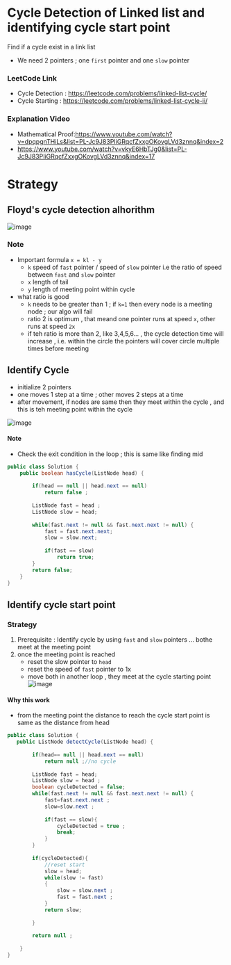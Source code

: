 # Cycle Detection of Linked list and identifying cycle start point 

Find if a cycle exist in a link list 
- We need 2 pointers  ; one `first` pointer and one `slow` pointer 



### LeetCode Link 
- Cycle Detection : https://leetcode.com/problems/linked-list-cycle/ 
- Cycle Starting : https://leetcode.com/problems/linked-list-cycle-ii/ 


### Explanation Video 
- Mathematical Proof:https://www.youtube.com/watch?v=dpqpgnTHiLs&list=PL-Jc9J83PIiGRqcfZxxgOKovgLVd3znnq&index=2
- https://www.youtube.com/watch?v=vkyE6HbTJg0&list=PL-Jc9J83PIiGRqcfZxxgOKovgLVd3znnq&index=17 

# Strategy
## Floyd's cycle detection alhorithm

![image](https://user-images.githubusercontent.com/8110582/167156031-59063eec-0484-4da3-a715-7d1269e5ba5e.png)

### Note 
-  Important formula `x = kl - y`
    - `k` speed of `fast` pointer / speed of `slow` pointer  i.e the ratio of speed between `fast` and `slow` pointer
    - `x` length of tail 
    - `y` length of meeting point within cycle  
-  what ratio is good 
   - `k` needs to be greater than 1 ; if `k=1` then every node is a meeting node ; our algo will fail 
   -  ratio 2 is optimum , that meand one pointer runs at speed `x`, other runs at speed `2x`
   -  if teh ratio is more than 2, like 3,4,5,6... , the cycle detection time will increase , i.e. within the circle the pointers will cover circle multiple times before meeting 

## Identify Cycle 
- initialize 2 pointers
- one moves 1 step at a time ; other moves 2 steps at a time 
- after movement, if nodes are same then they meet within the cycle , and this is teh meeting point within the cycle 

![image](https://user-images.githubusercontent.com/8110582/167167904-5e85879b-bade-4469-9ab2-f5f041dcc28b.png)


#### Note
- Check the exit condition in the loop ; this is same like finding mid

````java
public class Solution {
    public boolean hasCycle(ListNode head) {
        
        if(head == null || head.next == null)
            return false ;
        
        ListNode fast = head ;
        ListNode slow = head;
        
        while(fast.next != null && fast.next.next != null) {
            fast = fast.next.next;
            slow = slow.next;
            
            if(fast == slow)
                return true;    
        }
        return false;        
    }
}
````


## Identify cycle start  point 

### Strategy 
1. Prerequisite : Identify cycle by using `fast` and `slow` pointers ... bothe meet at the meeting point 
2. once the meeting point is reached
   - reset the slow pointer to `head`
   - reset the speed of `fast` pointer  to 1x
   - move both in another loop , they meet at the cycle starting point 
![image](https://user-images.githubusercontent.com/8110582/167168333-0a941e52-02ac-4435-b21a-9371431309c5.png)


#### Why this work
  - from the meeting point the distance to reach the cycle start point is same as the distance from head

````java
public class Solution {
   public ListNode detectCycle(ListNode head) {
        
        if(head== null || head.next == null) 
            return null ;//no cycle 
        
        ListNode fast = head;
        ListNode slow = head ;
        boolean cycleDetected = false;
        while(fast.next != null && fast.next.next != null) {
            fast=fast.next.next ;
            slow=slow.next ;
            
            if(fast == slow){
                cycleDetected = true ;
                break;
            }
        }
        
        if(cycleDetected){
            //reset start
            slow = head;
            while(slow != fast)
            {
                slow = slow.next ;
                fast = fast.next ;
            }
            return slow;
            
        }
        
        return null ;
        
    } 
}
````   
